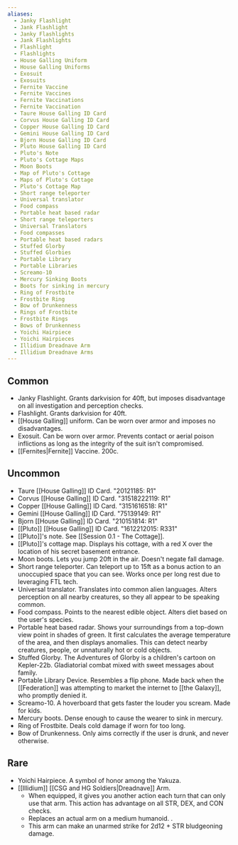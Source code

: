 ```yaml
---
aliases:
  - Janky Flashlight
  - Jank Flashlight
  - Janky Flashlights
  - Jank Flashlights
  - Flashlight
  - Flashlights
  - House Galling Uniform
  - House Galling Uniforms
  - Exosuit
  - Exosuits
  - Fernite Vaccine
  - Fernite Vaccines
  - Fernite Vaccinations
  - Fernite Vaccination
  - Taure House Galling ID Card
  - Corvus House Galling ID Card
  - Copper House Galling ID Card
  - Gemini House Galling ID Card
  - Bjorn House Galling ID Card
  - Pluto House Galling ID Card
  - Pluto's Note
  - Pluto's Cottage Maps
  - Moon Boots
  - Map of Pluto's Cottage
  - Maps of Pluto's Cottage
  - Pluto's Cottage Map
  - Short range teleporter
  - Universal translator
  - Food compass
  - Portable heat based radar
  - Short range teleporters
  - Universal Translators
  - Food compasses
  - Portable heat based radars
  - Stuffed Glorby
  - Stuffed Glorbies
  - Portable Library
  - Portable Libraries
  - Screamo-10
  - Mercury Sinking Boots
  - Boots for sinking in mercury
  - Ring of Frostbite
  - Frostbite Ring
  - Bow of Drunkenness
  - Rings of Frostbite
  - Frostbite Rings
  - Bows of Drunkenness
  - Yoichi Hairpiece
  - Yoichi Hairpieces
  - Illidium Dreadnave Arm
  - Illidium Dreadnave Arms
---
```

## Common
- Janky Flashlight. Grants darkvision for 40ft, but imposes disadvantage on all investigation and perception checks. 
- Flashlight. Grants darkvision for 40ft. 
- [[House Galling]] uniform. Can be worn over armor and imposes no disadvantages. 
- Exosuit. Can be worn over armor. Prevents contact or aerial poison inflictions as long as the integrity of the suit isn't compromised.  
- [[Fernites|Fernite]] Vaccine. 200c. 

## Uncommon
- Taure [[House Galling]] ID Card. "20121185: R1"
- Corvus [[House Galling]] ID Card. "31518222119: R1"
- Copper [[House Galling]] ID Card. "3151616518: R1"
- Gemini [[House Galling]] ID Card. "75139149: R1"
- Bjorn [[House Galling]] ID Card. "210151814: R1"
- [[Pluto]] [[House Galling]] ID Card. "1612212015: R331"
- [[Pluto]]'s note. See [[Session 0.1 - The Cottage]]. 
- [[Pluto]]'s cottage map. Displays his cottage, with a red X over the location of his secret basement entrance.
- Moon boots. Lets you jump 20ft in the air. Doesn't negate fall damage. 
- Short range teleporter. Can teleport up to 15ft as a bonus action to an unoccupied space that you can see. Works once per long rest due to leveraging FTL tech. 
- Universal translator. Translates into common alien languages. Alters perception on all nearby creatures, so they all appear to be speaking common.
- Food compass. Points to the nearest edible object. Alters diet based on the user's species. 
- Portable heat based radar. Shows your surroundings from a top-down view point in shades of green. It first calculates the average temperature of the area, and then displays anomalies. This can detect nearby creatures, people, or unnaturally hot or cold objects. 
- Stuffed Glorby. The Adventures of Glorby is a children's cartoon on Kepler-22b. Gladiatorial combat mixed with sweet messages about family.
- Portable Library Device. Resembles a flip phone. Made back when the [[Federation]] was attempting to market the internet to [[the Galaxy]], who promptly denied it.
- Screamo-10. A hoverboard that gets faster the louder you scream. Made for kids.
- Mercury boots. Dense enough to cause the wearer to sink in mercury.
- Ring of Frostbite. Deals cold damage if worn for too long.
- Bow of Drunkenness. Only aims correctly if the user is drunk, and never otherwise. 

## Rare
- Yoichi Hairpiece. A symbol of honor among the Yakuza. 
- [[Illidium]] [[CSG and HG Soldiers|Dreadnave]] Arm. 
	- When equipped, it gives you another action each turn that can only use that arm. This action has advantage on all STR, DEX, and CON checks.
	- Replaces an actual arm on a medium humanoid. . 
	- This arm can make an unarmed strike for 2d12 + STR bludgeoning damage.
